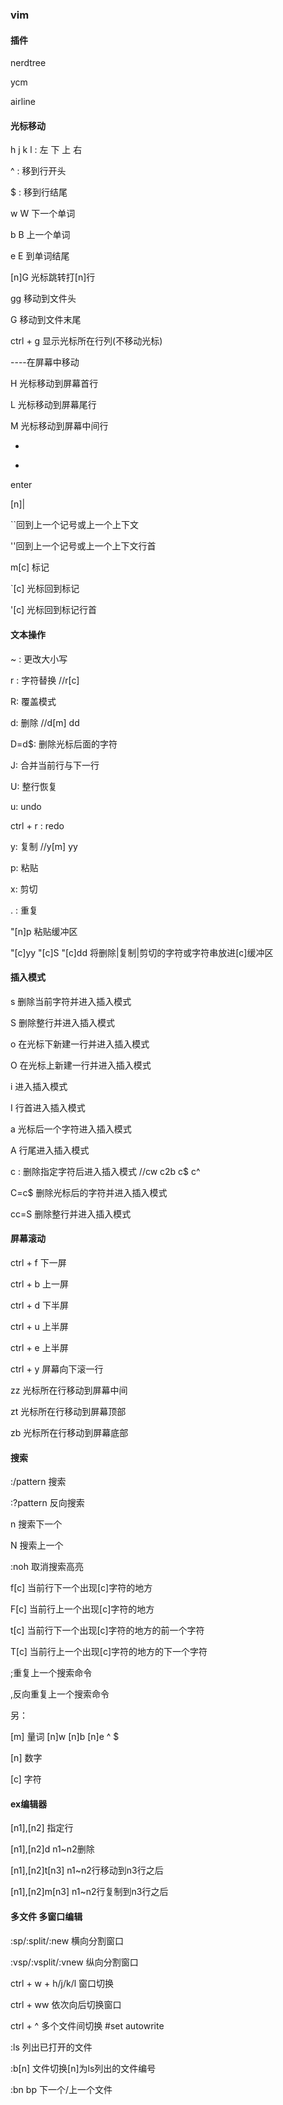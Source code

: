 ### vim

#### 插件


nerdtree


ycm


airline


#### 光标移动


h j k l :  左  下  上  右


^ : 移到行开头


$ : 移到行结尾


w W 下一个单词


b B 上一个单词


e E 到单词结尾


[n]G 光标跳转打[n]行


gg 移动到文件头


G 移动到文件末尾


ctrl + g 显示光标所在行列(不移动光标)


----在屏幕中移动


H 光标移动到屏幕首行


L 光标移动到屏幕尾行


M 光标移动到屏幕中间行


+


-


enter


[n]| 


``回到上一个记号或上一个上下文


''回到上一个记号或上一个上下文行首


m[c]  标记


`[c] 光标回到标记


'[c]  光标回到标记行首








#### 文本操作


~ : 更改大小写


r : 字符替换 //r[c]  


R: 覆盖模式


d: 删除 //d[m] dd 


D=d$: 删除光标后面的字符


J: 合并当前行与下一行


U: 整行恢复


u: undo


ctrl + r : redo


y: 复制 //y[m] yy


p: 粘贴


x: 剪切


. : 重复


"[n]p 粘贴缓冲区


"[c]yy  "[c]S "[c]dd 将删除|复制|剪切的字符或字符串放进[c]缓冲区





#### 插入模式


s 删除当前字符并进入插入模式


S 删除整行并进入插入模式


o 在光标下新建一行并进入插入模式


O  在光标上新建一行并进入插入模式





i 进入插入模式 


I 行首进入插入模式


a 光标后一个字符进入插入模式


A 行尾进入插入模式





c : 删除指定字符后进入插入模式  //cw  c2b c$  c^   


C=c$  删除光标后的字符并进入插入模式


cc=S  删除整行并进入插入模式





#### 屏幕滚动


ctrl + f 下一屏


ctrl + b 上一屏


ctrl + d 下半屏


ctrl + u 上半屏


ctrl + e 上半屏


ctrl + y 屏幕向下滚一行





zz  光标所在行移动到屏幕中间


zt   光标所在行移动到屏幕顶部


zb  光标所在行移动到屏幕底部





#### 搜索


:/pattern  搜索


:?pattern  反向搜索


n 搜索下一个


N 搜索上一个


:noh 取消搜索高亮


f[c] 当前行下一个出现[c]字符的地方


F[c] 当前行上一个出现[c]字符的地方


t[c] 当前行下一个出现[c]字符的地方的前一个字符


T[c] 当前行上一个出现[c]字符的地方的下一个字符


;重复上一个搜索命令


,反向重复上一个搜索命令





另：


[m] 量词   [n]w [n]b [n]e ^ $ 


[n] 数字


[c] 字符











#### ex编辑器


[n1],[n2] 指定行


[n1],[n2]d  n1~n2删除


[n1],[n2]t[n3] n1~n2行移动到n3行之后


[n1],[n2]m[n3] n1~n2行复制到n3行之后








#### 多文件 多窗口编辑


:sp/:split/:new 横向分割窗口


:vsp/:vsplit/:vnew 纵向分割窗口


ctrl + w + h/j/k/l 窗口切换


ctrl + ww 依次向后切换窗口


ctrl + ^ 多个文件间切换 #set autowrite


:ls 列出已打开的文件


:b[n] 文件切换[n]为ls列出的文件编号


:bn bp  下一个/上一个文件


